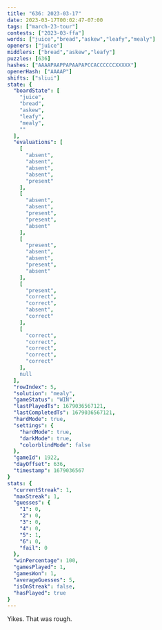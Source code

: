 ```yaml
---
title: "636: 2023-03-17"
date: 2023-03-17T00:02:47-07:00
tags: ["march-23-tour"]
contests: ["2023-03-ffa"]
words: ["juice","bread","askew","leafy","mealy"]
openers: ["juice"]
middlers: ["bread","askew","leafy"]
puzzles: [636]
hashes: ["AAAAPAAPPAPAAPAPCCACCCCCCXXXXX"]
openerHash: ["AAAAP"]
shifts: ["sliui"]
state: {
  "boardState": [
    "juice",
    "bread",
    "askew",
    "leafy",
    "mealy",
    ""
  ],
  "evaluations": [
    [
      "absent",
      "absent",
      "absent",
      "absent",
      "present"
    ],
    [
      "absent",
      "absent",
      "present",
      "present",
      "absent"
    ],
    [
      "present",
      "absent",
      "absent",
      "present",
      "absent"
    ],
    [
      "present",
      "correct",
      "correct",
      "absent",
      "correct"
    ],
    [
      "correct",
      "correct",
      "correct",
      "correct",
      "correct"
    ],
    null
  ],
  "rowIndex": 5,
  "solution": "mealy",
  "gameStatus": "WIN",
  "lastPlayedTs": 1679036567121,
  "lastCompletedTs": 1679036567121,
  "hardMode": true,
  "settings": {
    "hardMode": true,
    "darkMode": true,
    "colorblindMode": false
  },
  "gameId": 1922,
  "dayOffset": 636,
  "timestamp": 1679036567
}
stats: {
  "currentStreak": 1,
  "maxStreak": 1,
  "guesses": {
    "1": 0,
    "2": 0,
    "3": 0,
    "4": 0,
    "5": 1,
    "6": 0,
    "fail": 0
  },
  "winPercentage": 100,
  "gamesPlayed": 1,
  "gamesWon": 1,
  "averageGuesses": 5,
  "isOnStreak": false,
  "hasPlayed": true
}
---
```

<!-- more -->
Yikes. That was rough. 
